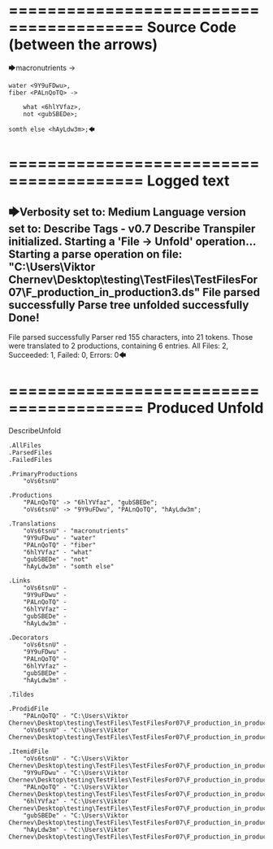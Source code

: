 ========================================
Source Code (between the arrows)
========================================

🡆macronutrients <oVs6tsnU> ->

    water <9Y9uFDwu>,
	fiber <PALnQoTQ> ->

        what <6hlYVfaz>,
        not <gubSBEDe>;

	somth else <hAyLdw3m>;🡄

========================================
Logged text
========================================

🡆Verbosity set to: Medium
Language version set to: Describe Tags - v0.7
Describe Transpiler initialized.
Starting a 'File -> Unfold' operation...
Starting a parse operation on file: "C:\Users\Viktor Chernev\Desktop\testing\TestFiles\TestFilesFor07\F_production_in_production3.ds"
File parsed successfully
Parse tree unfolded successfully
Done!
------------------------
File parsed successfully
Parser red 155 characters, into 21 tokens.
Those were translated to 2 productions, containing 6 entries.
All Files: 2, Succeeded: 1, Failed: 0, Errors: 0🡄

========================================
Produced Unfold
========================================

DescribeUnfold

    .AllFiles
    .ParsedFiles
    .FailedFiles

    .PrimaryProductions
        "oVs6tsnU" 

    .Productions
        "PALnQoTQ" -> "6hlYVfaz", "gubSBEDe";
        "oVs6tsnU" -> "9Y9uFDwu", "PALnQoTQ", "hAyLdw3m";

    .Translations
        "oVs6tsnU" - "macronutrients"
        "9Y9uFDwu" - "water"
        "PALnQoTQ" - "fiber"
        "6hlYVfaz" - "what"
        "gubSBEDe" - "not"
        "hAyLdw3m" - "somth else"

    .Links
        "oVs6tsnU" - 
        "9Y9uFDwu" - 
        "PALnQoTQ" - 
        "6hlYVfaz" - 
        "gubSBEDe" - 
        "hAyLdw3m" - 

    .Decorators
        "oVs6tsnU" - 
        "9Y9uFDwu" - 
        "PALnQoTQ" - 
        "6hlYVfaz" - 
        "gubSBEDe" - 
        "hAyLdw3m" - 

    .Tildes

    .ProdidFile
        "PALnQoTQ" - "C:\Users\Viktor Chernev\Desktop\testing\TestFiles\TestFilesFor07\F_production_in_production3.ds"
        "oVs6tsnU" - "C:\Users\Viktor Chernev\Desktop\testing\TestFiles\TestFilesFor07\F_production_in_production3.ds"

    .ItemidFile
        "oVs6tsnU" - "C:\Users\Viktor Chernev\Desktop\testing\TestFiles\TestFilesFor07\F_production_in_production3.ds"
        "9Y9uFDwu" - "C:\Users\Viktor Chernev\Desktop\testing\TestFiles\TestFilesFor07\F_production_in_production3.ds"
        "PALnQoTQ" - "C:\Users\Viktor Chernev\Desktop\testing\TestFiles\TestFilesFor07\F_production_in_production3.ds"
        "6hlYVfaz" - "C:\Users\Viktor Chernev\Desktop\testing\TestFiles\TestFilesFor07\F_production_in_production3.ds"
        "gubSBEDe" - "C:\Users\Viktor Chernev\Desktop\testing\TestFiles\TestFilesFor07\F_production_in_production3.ds"
        "hAyLdw3m" - "C:\Users\Viktor Chernev\Desktop\testing\TestFiles\TestFilesFor07\F_production_in_production3.ds"

